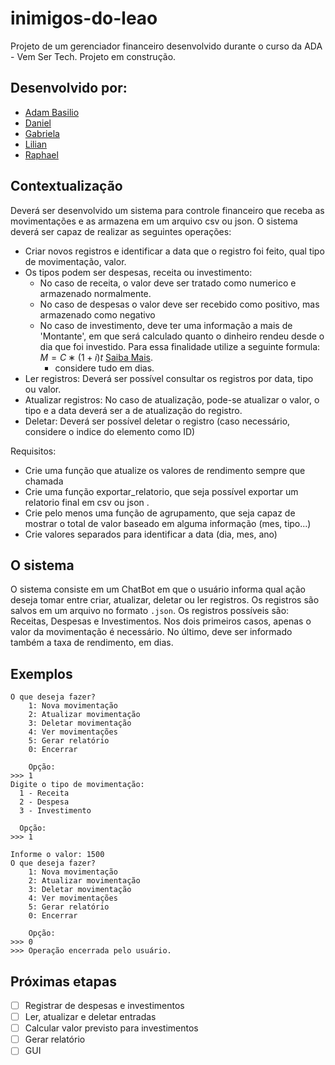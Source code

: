 # inimigos-do-leao

Projeto de um gerenciador financeiro desenvolvido durante o curso da ADA - Vem Ser Tech. Projeto em construção.

## Desenvolvido por:
- [Adam Basilio](https://github.com/abasilio91)
- [Daniel]()
- [Gabriela]()
- [Lilian]()
- [Raphael]()

## Contextualização
Deverá ser desenvolvido um sistema para controle financeiro que receba as movimentações e as armazena em um arquivo csv ou json. O sistema deverá ser capaz de realizar as seguintes operações:
- Criar novos registros e identificar a data que o registro foi feito, qual tipo de movimentação, valor.
- Os tipos podem ser despesas, receita ou investimento:
  - No caso de receita, o valor deve ser tratado como numerico e armazenado normalmente.
  - No caso de despesas o valor deve ser recebido como positivo, mas armazenado como negativo
  - No caso de investimento, deve ter uma informação a mais de 'Montante', em que será calculado quanto o dinheiro rendeu desde o dia que foi investido. Para essa finalidade utilize a seguinte formula:  $M=C∗(1+i)t$ [Saiba Mais](https://matematicafinanceira.org/juros-compostos/).
    - considere tudo em dias.
- Ler registros: Deverá ser possível consultar os registros por data, tipo ou valor.
- Atualizar registros: No caso de atualização, pode-se atualizar o valor, o tipo e a data deverá ser a de atualização do registro.
- Deletar: Deverá ser possível deletar o registro (caso necessário, considere o indice do elemento como ID)

Requisitos:
- Crie uma função que atualize os valores de rendimento sempre que chamada
- Crie uma função exportar_relatorio, que seja possível exportar um relatorio final em csv ou json .
- Crie pelo menos uma função de agrupamento, que seja capaz de mostrar o total de valor baseado em alguma informação (mes, tipo...)
- Crie valores separados para identificar a data (dia, mes, ano)

## O sistema
O sistema consiste em um ChatBot em que o usuário informa qual ação deseja tomar entre criar, atualizar, deletar ou ler registros. Os registros são salvos em um arquivo no formato ```.json```. Os registros possíveis são: Receitas, Despesas e Investimentos. Nos dois primeiros casos, apenas o valor da movimentação é necessário. No último, deve ser informado também a taxa de rendimento, em dias.

## Exemplos
```
O que deseja fazer?
    1: Nova movimentação
    2: Atualizar movimentação
    3: Deletar movimentação
    4: Ver movimentações
    5: Gerar relatório
    0: Encerrar

    Opção:
>>> 1
Digite o tipo de movimentação:
  1 - Receita
  2 - Despesa
  3 - Investimento

  Opção:
>>> 1

Informe o valor: 1500
O que deseja fazer?
    1: Nova movimentação
    2: Atualizar movimentação
    3: Deletar movimentação
    4: Ver movimentações
    5: Gerar relatório
    0: Encerrar

    Opção:
>>> 0
>>> Operação encerrada pelo usuário.
```

## Próximas etapas
- [ ] Registrar de despesas e investimentos
- [ ] Ler, atualizar e deletar entradas
- [ ] Calcular valor previsto para investimentos
- [ ] Gerar relatório
- [ ] GUI
